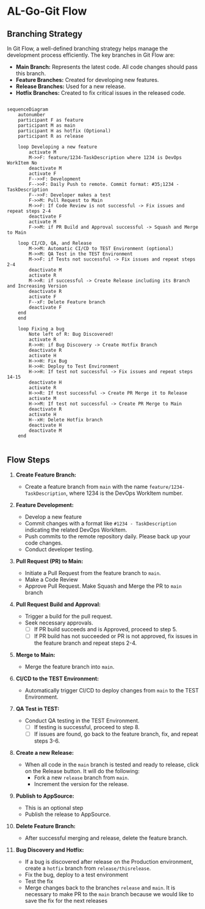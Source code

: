 # AL-Go-Git Flow

## Branching Strategy

In Git Flow, a well-defined branching strategy helps manage the development process efficiently. The key branches in Git Flow are:

- **Main Branch:** Represents the latest code. All code changes should pass this branch.
- **Feature Branches:** Created for developing new features.
- **Release Branches:** Used for a new release.
- **Hotfix Branches:** Created to fix critical issues in the released code.

```mermaid

sequenceDiagram
    autonumber
    participant F as feature
    participant M as main
    participant H as hotfix (Optional)
    participant R as release

    loop Developing a new feature
        activate M
        M->>F: feature/1234-TaskDescription where 1234 is DevOps WorkItem No
        deactivate M
        activate F
        F-->>F: Development
        F-->>F: Daily Push to remote. Commit format: #35;1234 - TaskDescription
        F-->>F: Developer makes a test
        F->>M: Pull Request to Main
        M->>F: If Code Review is not successful -> Fix issues and repeat steps 2-4
        deactivate F
        activate M
        F->>M: if PR Build and Approval successful -> Squash and Merge to Main

    loop CI/CD, QA, and Release
        M->>M: Automatic CI/CD to TEST Environment (optional)
        M->>M: QA Test in the TEST Environment
        M->>F: if Tests not successful -> Fix issues and repeat steps 2-4
        deactivate M
        activate R
        M->>R: if successful -> Create Release including its Branch and Increasing Version
        deactivate R
        activate F
        F--xF: Delete Feature branch
        deactivate F
    end
    end

    loop Fixing a bug
        Note left of R: Bug Discovered!
        activate R
        R->>H: if Bug Discovery -> Create Hotfix Branch
        deactivate R
        activate H
        H->>H: Fix Bug
        H->>H: Deploy to Test Environment
        H->>H: If test not successful -> Fix issues and repeat steps 14-15
        deactivate H
        activate R
        H->>R: If test successful -> Create PR Merge it to Release
        activate M
        H->>M: If test not successful -> Create PR Merge to Main
        deactivate R
        activate H
        H--xH: Delete Hotfix branch
        deactivate H
        deactivate M
    end
    
```

## Flow Steps

1. **Create Feature Branch:**
   - Create a feature branch from `main` with the name `feature/1234-TaskDescription`, where 1234 is the DevOps WorkItem number.

2. **Feature Development:**
   - Develop a new feature
   - Commit changes with a format like `#1234 - TaskDescription` indicating the related DevOps WorkItem.
   - Push commits to the remote repository daily. Please back up your code changes. 
   - Conduct developer testing.

3. **Pull Request (PR) to Main:**
   - Initiate a Pull Request from the feature branch to `main`.
   - Make a Code Review
   - Approve Pull Request. Make Squash and Merge the PR to `main` branch

4. **Pull Request Build and Approval:**
   - Trigger a build for the pull request.
   - Seek necessary approvals.
     - [ ] If PR build succeeds and is Approved, proceed to step 5.
     - [ ] If PR build has not succeeded or PR is not approved, fix issues in the feature branch and repeat steps 2-4.

5. **Merge to Main:**
   - Merge the feature branch into `main`.

6. **CI/CD to the TEST Environment:**
   - Automatically trigger CI/CD to deploy changes from `main` to the TEST Environment.

7. **QA Test in TEST:**
   - Conduct QA testing in the TEST Environment.
     - [ ] If testing is successful, proceed to step 8.
     - [ ] If issues are found, go back to the feature branch, fix, and repeat steps 3-6.

8. **Create a new Release:**
   - When all code in the `main` branch is tested and ready to release, click on the Release button. It will do the following:
       - Fork a new `release` branch from `main`.
       - Increment the version for the release.

9. **Publish to AppSource:**
   - This is an optional step
   - Publish the release to AppSource.

10. **Delete Feature Branch:**
    - After successful merging and release, delete the feature branch.

11. **Bug Discovery and Hotfix:**
    - If a bug is discovered after release on the Production environment, create a `hotfix` branch from `release/thisrelease`.
    - Fix the bug, deploy to a test environment
    - Test the fix
    - Merge changes back to the branches `release` and `main`. It is necessary to make PR to the `main` branch because we would like to save the fix for the next releases

